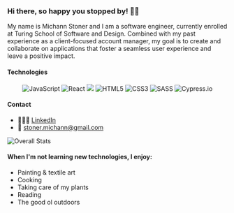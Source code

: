 ### Hi there, so happy you stopped by! 👋🏼

My name is Michann Stoner and I am a software engineer, currently enrolled at Turing School of Software and Design.
Combined with my past experience as a client-focused account manager, my goal is to create and collaborate on applications that foster a seamless user experience and leave a positive impact. 

#### Technologies 
<p style="text-align:center;">
<img alt="JavaScript" src="https://img.shields.io/badge/javascript%20-%23323330.svg?&style=for-the-badge&logo=javascript&logoColor=%23F7DF1E"/>
<img alt="React" src="https://img.shields.io/badge/react%20-%2320232a.svg?&style=for-the-badge&logo=react&logoColor=%2361DAFB"/>
<img src="https://img.shields.io/badge/React_Router-CA4245?style=for-the-badge&logo=react-router&logoColor=white"/>
<img alt="HTML5" src="https://img.shields.io/badge/html5%20-%23E34F26.svg?&style=for-the-badge&logo=html5&logoColor=white"/>
<img alt="CSS3" src="https://img.shields.io/badge/css3%20-%231572B6.svg?&style=for-the-badge&logo=css3&logoColor=white"/>
<img alt="SASS" src="https://img.shields.io/badge/SASS%20-hotpink.svg?&style=for-the-badge&logo=SASS&logoColor=white"/>
<img alt="Cypress.io" src="https://camo.githubusercontent.com/bd9c528263673db09f67bcf3445ba8e5512cfb6829e966a31ef7a378933b231a/68747470733a2f2f696d672e736869656c64732e696f2f62616467652f2d437970726573732e696f2d626c61636b3f7374796c653d666f722d7468652d6261646765266c6f676f3d637970726573732e696f266c6f676f436f6c6f723d7768697465"/>
</p>

#### Contact 
- 👩🏻‍💻 [LinkedIn](https://www.linkedin.com/in/michann-stoner/)
- 💌 <stoner.michann@gmail.com> 





![Overall Stats](https://github-readme-stats.vercel.app/api?username=michannstoner&count_private=true&show_icons=false&hide=contribs)


#### When I'm not learning new technologies, I enjoy:

- Painting & textile art 
- Cooking 
- Taking care of my plants
- Reading
- The good ol outdoors
